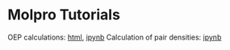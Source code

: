# Molpro Tutorials

OEP calculations: [html](https://htmlpreview.github.io/?https://github.com/EgorTrushin/Molpro_Tutorials/blob/main/Tutorial_OEP.html), [ipynb](https://github.com/EgorTrushin/Molpro_Tutorials/blob/main/Tutorial_OEP.ipynb)
Calculation of pair densities: [ipynb](https://github.com/EgorTrushin/Molpro_Tutorials/blob/main/Tutorial_pair_density.ipynb)
